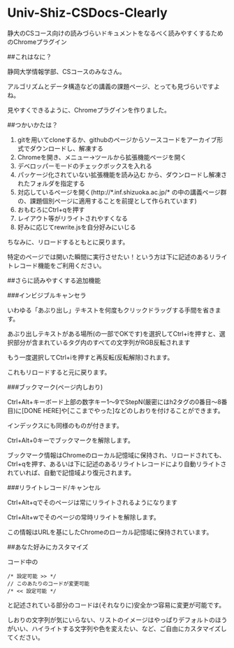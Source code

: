 Univ-Shiz-CSDocs-Clearly
========================

静大のCSコース向けの読みづらいドキュメントをなるべく読みやすくするためのChromeプラグイン

##これはなに？

静岡大学情報学部、CSコースのみなさん。

アルゴリズムとデータ構造などの講義の課題ページ、とっても見づらいですよね。

見やすくできるように、Chromeプラグインを作りました。

##つかいかたは？

1. gitを用いてcloneするか、githubのページからソースコードをアーカイブ形式でダウンロードし、解凍する
2. Chromeを開き、メニュー→ツールから拡張機能ページを開く
3. デベロッパーモードのチェックボックスを入れる
4. パッケージ化されていない拡張機能を読み込む から、ダウンロードし解凍されたフォルダを指定する
5. 対応しているページを開く(http://\*.inf.shizuoka.ac.jp/\* の中の講義ページ群の、課題個別ページに適用することを前提として作られています)
6. おもむろにCtrl+qを押す
7. レイアウト等がリライトされやすくなる
8. 好みに応じてrewrite.jsを自分好みにいじる

ちなみに、リロードするともとに戻ります。

特定のページでは開いた瞬間に実行させたい！という方は下に記述のあるリライトレコード機能をご利用ください。

##さらに読みやすくする追加機能

###インビジブルキャンセラ

いわゆる「あぶり出し」テキストを何度もクリックドラッグする手間を省きます。

あぶり出しテキストがある場所(の一部でOKです)を選択してCtrl+iを押すと、選択部分が含まれているタグ内のすべての文字列がRGB反転されます

もう一度選択してCtrl+iを押すと再反転(反転解除)されます。

これもリロードすると元に戻ります。

###ブックマーク(ページ内しおり)

Ctrl+Alt+キーボード上部の数字キー1～9でStepN(厳密にはh2タグの0番目～8番目)に[DONE HERE]や[ここまでやった]などのしおりを付けることができます。

インデックスにも同様のものが付きます。

Ctrl+Alt+0キーでブックマークを解除します。

ブックマーク情報はChromeのローカル記憶域に保持され、リロードされても、Ctrl+qを押す、あるいは下に記述のあるリライトレコードにより自動リライトされていれば、自動で記憶域より復元されます。

###リライトレコード/キャンセル

Ctrl+Alt+qでそのページは常にリライトされるようになります

Ctrl+Alt+wでそのページの常時リライトを解除します。

この情報はURLを基にしたChromeのローカル記憶域に保持されています。

##あなた好みにカスタマイズ

コード中の

    /* 設定可能 >> */
    // このあたりのコードが変更可能
    /* << 設定可能 */

と記述されている部分のコードは(それなりに)安全かつ容易に変更が可能です。

しおりの文字列が気にいらない、リストのイメージはやっぱりデフォルトのほうがいい、ハイライトする文字列や色を変えたい、など、ご自由にカスタマイズしてください。